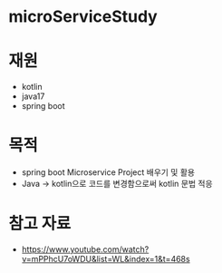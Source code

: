 # microServiceStudy
# 재원
- kotlin
- java17
- spring boot

# 목적
- spring boot Microservice Project 배우기 및 활용
- Java -> kotlin으로 코드를 변경함으로써 kotlin 문법 적응


# 참고 자료
- https://www.youtube.com/watch?v=mPPhcU7oWDU&list=WL&index=1&t=468s
